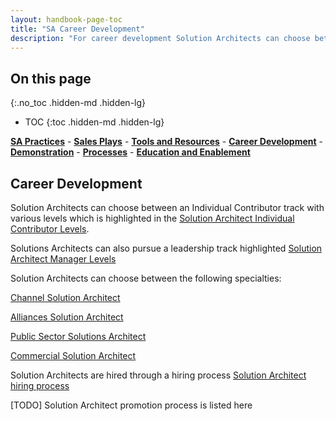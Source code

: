 ```yaml
---
layout: handbook-page-toc
title: "SA Career Development"
description: "For career development Solution Architects can choose between an individual contributor or leadership track"
---
```


## On this page
{:.no_toc .hidden-md .hidden-lg}

- TOC
{:toc .hidden-md .hidden-lg}

[**SA Practices**](/handbook/customer-success/solutions-architects/sa-practices) - [**Sales Plays**](/handbook/customer-success/solutions-architects/sales-plays) - [**Tools and Resources**](/handbook/customer-success/solutions-architects/tools-and-resources) - [**Career Development**](/handbook/customer-success/solutions-architects/career-development) - [**Demonstration**](/handbook/customer-success/solutions-architects/demonstrations) - [**Processes**](/handbook/customer-success/solutions-architects/processes) - [**Education and Enablement**](/handbook/customer-success/education-enablement)

## Career Development

Solution Architects can choose between an Individual Contributor track with various levels which is highlighted in the [Solution Architect Individual Contributor Levels](https://about.gitlab.com/job-families/sales/solutions-architect/#solutions-architect).

Solutions Architects can also pursue a leadership track highlighted [Solution Architect Manager Levels](https://about.gitlab.com/job-families/sales/solutions-architect/#manager-solutions-architects)

Solution Architects can choose between the following specialties:

[Channel Solution Architect](https://about.gitlab.com/job-families/sales/solutions-architect/#channel-solution-architect)

[Alliances Solution Architect](https://about.gitlab.com/job-families/sales/solutions-architect/#alliances-solution-architect)

[Public Sector Solutions Architect](https://about.gitlab.com/job-families/sales/solutions-architect/#public-sector-solutions-architect)

[Commercial Solution Architect](https://about.gitlab.com/job-families/sales/solutions-architect/#commercial-solutions-architect)

Solution Architects are hired through a hiring process [Solution Architect hiring process](https://about.gitlab.com/job-families/sales/solutions-architect/#hiring-process)


[TODO] Solution Architect promotion process is listed here


